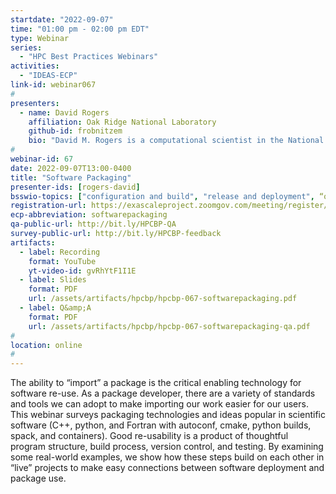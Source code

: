 ```yaml
---
startdate: "2022-09-07"
time: "01:00 pm - 02:00 pm EDT"
type: Webinar
series:
  - "HPC Best Practices Webinars"
activities:
  - "IDEAS-ECP"
link-id: webinar067
#
presenters:
  - name: David Rogers
    affiliation: Oak Ridge National Laboratory
    github-id: frobnitzem
    bio: "David M. Rogers is a computational scientist in the National Center for Computational Sciences Division at ORNL, where he works to develop mathematical and computational theory jointly with methods for multiscale modeling using HPC. He obtained his Ph.D. in Physical Chemistry from University of Cincinnati in 2009 where he worked on applying Bayes’ theorem to the free energy problem with applications to multiscale modeling of fluids and interface chemistry. After a Post-doctoral fellowship at Sandia National Labs working on modeling of desalination and ion conduction, he served as Assistant Professor of Chemistry from 2013-2019. Over that time, he has published over a range of topics including statistical mechanical methods in liquids, biomolecules, and quantum models, small nonequilibrium systems, hydration, and finite-size effects in nanoscale devices."
#
webinar-id: 67
date: 2022-09-07T13:00-0400
title: "Software Packaging"
presenter-ids: [rogers-david]
bsswio-topics: ["configuration and build", "release and deployment", “online learning”]
registration-url: https://exascaleproject.zoomgov.com/meeting/register/vJIsfuCvqDorEmKKU_Dmtrut31OAjQiAeNg
ecp-abbreviation: softwarepackaging
qa-public-url: http://bit.ly/HPCBP-QA
survey-public-url: http://bit.ly/HPCBP-feedback
artifacts:
  - label: Recording
    format: YouTube
    yt-video-id: gvRhYtF1I1E
  - label: Slides
    format: PDF
    url: /assets/artifacts/hpcbp/hpcbp-067-softwarepackaging.pdf
  - label: Q&amp;A
    format: PDF
    url: /assets/artifacts/hpcbp/hpcbp-067-softwarepackaging-qa.pdf
#
location: online
#
---
```

The ability to “import” a package is the critical enabling technology for software re-use. As a package developer, there are a variety of standards and tools we can adopt to make importing our work easier for our users. This webinar surveys packaging technologies and ideas popular in scientific software (C++, python, and Fortran with autoconf, cmake, python builds, spack, and containers). Good re-usability is a product of thoughtful program structure, build process, version control, and testing. By examining some real-world examples, we show how these steps build on each other in “live” projects to make easy connections between software deployment and package use.
